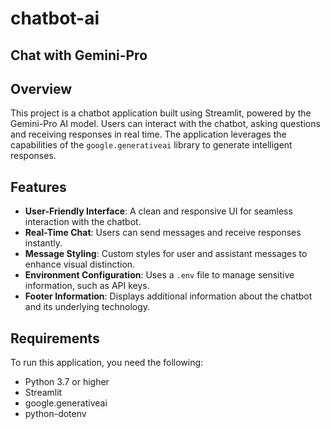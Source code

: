 # chatbot-ai


## Chat with Gemini-Pro

## Overview

This project is a chatbot application built using Streamlit, powered by the Gemini-Pro AI model. Users can interact with the chatbot, asking questions and receiving responses in real time. The application leverages the capabilities of the `google.generativeai` library to generate intelligent responses.

## Features

- **User-Friendly Interface**: A clean and responsive UI for seamless interaction with the chatbot.
- **Real-Time Chat**: Users can send messages and receive responses instantly.
- **Message Styling**: Custom styles for user and assistant messages to enhance visual distinction.
- **Environment Configuration**: Uses a `.env` file to manage sensitive information, such as API keys.
- **Footer Information**: Displays additional information about the chatbot and its underlying technology.

## Requirements

To run this application, you need the following:

- Python 3.7 or higher
- Streamlit
- google.generativeai
- python-dotenv


